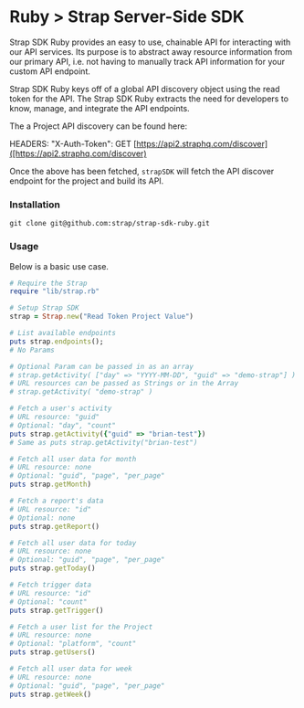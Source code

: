 # Ruby > Strap Server-Side SDK

Strap SDK Ruby provides an easy to use, chainable API for interacting with our
API services.  Its purpose is to abstract away resource information from
our primary API, i.e. not having to manually track API information for
your custom API endpoint.

Strap SDK Ruby keys off of a global API discovery object using the read token for the API. 
The Strap SDK Ruby extracts the need for developers to know, manage, and integrate the API endpoints.

The a Project API discovery can be found here:

HEADERS: "X-Auth-Token": 
GET [https://api2.straphq.com/discover]([https://api2.straphq.com/discover)

Once the above has been fetched, `strapSDK` will fetch the API discover
endpoint for the project and build its API.

### Installation

```
git clone git@github.com:strap/strap-sdk-ruby.git
```

### Usage

Below is a basic use case.

```ruby
# Require the Strap
require "lib/strap.rb"

# Setup Strap SDK
strap = Strap.new("Read Token Project Value")

# List available endpoints
puts strap.endpoints();
# No Params

# Optional Param can be passed in as an array
# strap.getActivity( ["day" => "YYYY-MM-DD", "guid" => "demo-strap"] )
# URL resources can be passed as Strings or in the Array
# strap.getActivity( "demo-strap" )

# Fetch a user's activity
# URL resource: "guid"
# Optional: "day", "count"
puts strap.getActivity({"guid" => "brian-test"})
# Same as puts strap.getActivity("brian-test")

# Fetch all user data for month
# URL resource: none
# Optional: "guid", "page", "per_page"
puts strap.getMonth)

# Fetch a report's data
# URL resource: "id"
# Optional: none
puts strap.getReport()

# Fetch all user data for today
# URL resource: none
# Optional: "guid", "page", "per_page"
puts strap.getToday()

# Fetch trigger data
# URL resource: "id"
# Optional: "count"
puts strap.getTrigger()

# Fetch a user list for the Project
# URL resource: none
# Optional: "platform", "count"
puts strap.getUsers()

# Fetch all user data for week
# URL resource: none
# Optional: "guid", "page", "per_page"
puts strap.getWeek()

```
